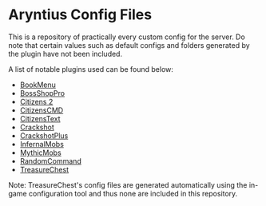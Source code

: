 # Aryntius Config Files
This is a repository of practically every custom config for the server.
Do note that certain values such as default configs and folders generated by the plugin have not been included.

A list of notable plugins used can be found below:
- [BookMenu](https://www.spigotmc.org/resources/bookmenu.41111/)
- [BossShopPro](https://www.spigotmc.org/resources/bossshoppro-the-most-powerful-chest-gui-shop-menu-plugin.25699/)
- [Citizens 2](https://ci.citizensnpcs.co/job/Citizens2/)
- [CitizensCMD](https://www.spigotmc.org/resources/citizens-cmd.30224/)
- [CitizensText](https://www.spigotmc.org/resources/citizenstext.40107/)
- [Crackshot](https://dev.bukkit.org/projects/crackshot)
- [CrackshotPlus](https://www.spigotmc.org/resources/%E2%96%91-crackshotplus-%E2%96%91-1-8-x-1-14-x-%E2%96%91.18085/)
- [InfernalMobs](https://www.spigotmc.org/resources/infernal-mobs.2156/)
- [MythicMobs](https://www.mythicmobs.net/index.php?pages/download/)
- [RandomCommand](https://www.spigotmc.org/resources/random-command.12640/)
- [TreasureChest](https://www.spigotmc.org/resources/treasurechest-reloaded.1747/)

Note: TreasureChest's config files are generated automatically using the in-game configuration tool and thus none are included in this repository.
